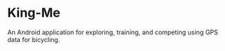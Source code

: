 King-Me
=======

An Android application for exploring, training, and competing using GPS data for bicycling.
